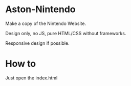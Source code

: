 # Aston-Nintendo
Make a copy of the Nintendo Website.

Design only, no JS, pure HTML/CSS without frameworks.

Responsive design if possible.

# How to

Just open the index.html
